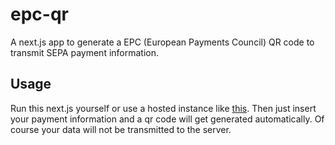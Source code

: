 # epc-qr
A next.js app to generate a EPC (European Payments Council) QR code to transmit SEPA payment information.

## Usage
Run this next.js yourself or use a hosted instance like [this](https://epc.adridoesthings.com). Then just insert your payment information and a qr code will get generated automatically. Of course your data will not be transmitted to the server.

